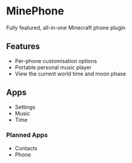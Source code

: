# MinePhone
Fully featured, all-in-one Minecraft phone plugin

## Features
- Per-phone customisation options
- Portable personal music player
- View the current world time and moon phase

## Apps
- Settings
- Music
- Time

### Planned Apps
- Contacts
- Phone
